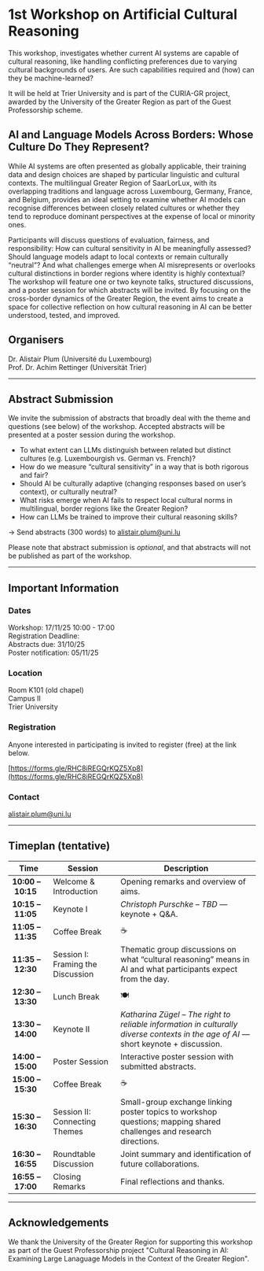 # 1st Workshop on Artificial Cultural Reasoning
This workshop, investigates whether current AI systems are capable of cultural reasoning, like handling conflicting preferences due to varying cultural backgrounds of users. Are such capabilities required and (how) can they be machine-learned?

It will be held at Trier University and is part of the CURIA-GR project, awarded by the University of the Greater Region as part of the Guest Professorship scheme.

## AI and Language Models Across Borders: Whose Culture Do They Represent?
While AI systems are often presented as globally applicable, their training data and design choices are shaped by particular linguistic and cultural contexts. The multilingual Greater Region of SaarLorLux, with its overlapping traditions and language across Luxembourg, Germany, France, and Belgium, provides an ideal setting to examine whether AI models can recognise differences between closely related cultures or whether they tend to reproduce dominant perspectives at the expense of local or minority ones.

Participants will discuss questions of evaluation, fairness, and responsibility: How can cultural sensitivity in AI be meaningfully assessed? Should language models adapt to local contexts or remain culturally “neutral”? And what challenges emerge when AI misrepresents or overlooks cultural distinctions in border regions where identity is highly contextual? The workshop will feature one or two keynote talks, structured discussions, and a poster session for which abstracts will be invited. By focusing on the cross-border dynamics of the Greater Region, the event aims to create a space for collective reflection on how cultural reasoning in AI can be better understood, tested, and improved.

## Organisers
Dr. Alistair Plum (Université du Luxembourg) <br>
Prof. Dr. Achim Rettinger (Universität Trier)

---

## Abstract Submission
We invite the submission of abstracts that broadly deal with the theme and questions (see below) of the workshop. Accepted abstracts will be presented at a poster session during the workshop. <br>

- To what extent can LLMs distinguish between related but distinct cultures (e.g. Luxembourgish vs. German vs. French)?
- How do we measure “cultural sensitivity” in a way that is both rigorous and fair?
- Should AI be culturally adaptive (changing responses based on user’s context), or culturally neutral?
- What risks emerge when AI fails to respect local cultural norms in multilingual, border regions like the Greater Region?
- How can LLMs be trained to improve their cultural reasoning skills?

-> Send abstracts (300 words) to alistair.plum@uni.lu

Please note that abstract submission is *optional*, and that abstracts will not be published as part of the workshop. <br>

---

## Important Information
### Dates
Workshop: 17/11/25 10:00 - 17:00 <br>
Registration Deadline: <br>
Abstracts due: 31/10/25 <br>
Poster notification: 05/11/25 <br>

### Location
Room K101 (old chapel) <br>
Campus II <br>
Trier University

### Registration
Anyone interested in participating is invited to register (free) at the link below. <br>

[https://forms.gle/RHC8iREGQrKQZ5Xp8](https://forms.gle/RHC8iREGQrKQZ5Xp8)

### Contact
alistair.plum@uni.lu

---

## Timeplan (tentative)

| **Time** | **Session** | **Description** |
|-----------|--------------|-----------------|
| **10:00&nbsp;–&nbsp;10:15** | Welcome & Introduction | Opening remarks and overview of aims. |
| **10:15&nbsp;–&nbsp;11:05** | Keynote I | *Christoph Purschke – TBD* — keynote + Q&A. |
| **11:05&nbsp;–&nbsp;11:35** | Coffee Break | ☕  |
| **11:35&nbsp;–&nbsp;12:30** | Session I: Framing the Discussion | Thematic group discussions on what “cultural reasoning” means in AI and what participants expect from the day. |
| **12:30&nbsp;–&nbsp;13:30** | Lunch Break | 🍽️  |
| **13:30&nbsp;–&nbsp;14:00** | Keynote II  | *Katharina Zügel – The right to reliable information in culturally diverse contexts in the age of AI* — short keynote + discussion. |
| **14:00&nbsp;–&nbsp;15:00** | Poster Session | Interactive poster session with submitted abstracts. |
| **15:00&nbsp;–&nbsp;15:30** | Coffee Break | ☕  |
| **15:30&nbsp;–&nbsp;16:30** | Session II: Connecting Themes | Small-group exchange linking poster topics to workshop questions; mapping shared challenges and research directions. |
| **16:30&nbsp;–&nbsp;16:55** | Roundtable Discussion | Joint summary and identification of future collaborations. |
| **16:55&nbsp;–&nbsp;17:00** | Closing Remarks | Final reflections and thanks. |

---


## Acknowledgements
We thank the University of the Greater Region for supporting this workshop as part of the Guest Professorship project "Cultural Reasoning in AI: Examining Large Lanaguage Models in the Context of the Greater Region".
